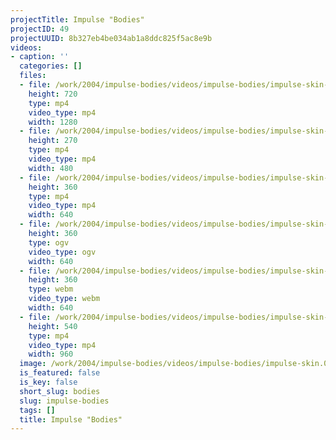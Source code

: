 ```yaml
---
projectTitle: Impulse "Bodies"
projectID: 49
projectUUID: 8b327eb4be034ab1a8ddc825f5ac8e9b
videos:
- caption: ''
  categories: []
  files:
  - file: /work/2004/impulse-bodies/videos/impulse-bodies/impulse-skin-1280x720.mp4
    height: 720
    type: mp4
    video_type: mp4
    width: 1280
  - file: /work/2004/impulse-bodies/videos/impulse-bodies/impulse-skin-480x270.mp4
    height: 270
    type: mp4
    video_type: mp4
    width: 480
  - file: /work/2004/impulse-bodies/videos/impulse-bodies/impulse-skin-640x360.mp4
    height: 360
    type: mp4
    video_type: mp4
    width: 640
  - file: /work/2004/impulse-bodies/videos/impulse-bodies/impulse-skin-640x360.ogv
    height: 360
    type: ogv
    video_type: ogv
    width: 640
  - file: /work/2004/impulse-bodies/videos/impulse-bodies/impulse-skin-640x360.webm
    height: 360
    type: webm
    video_type: webm
    width: 640
  - file: /work/2004/impulse-bodies/videos/impulse-bodies/impulse-skin-960x540.mp4
    height: 540
    type: mp4
    video_type: mp4
    width: 960
  image: /work/2004/impulse-bodies/videos/impulse-bodies/impulse-skin.05.jpg
  is_featured: false
  is_key: false
  short_slug: bodies
  slug: impulse-bodies
  tags: []
  title: Impulse "Bodies"
---
```

